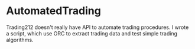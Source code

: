 # AutomatedTrading
Trading212 doesn't really have API to automate trading procedures. I wrote a script, which use ORC to extract trading data and test simple trading algorithms.
